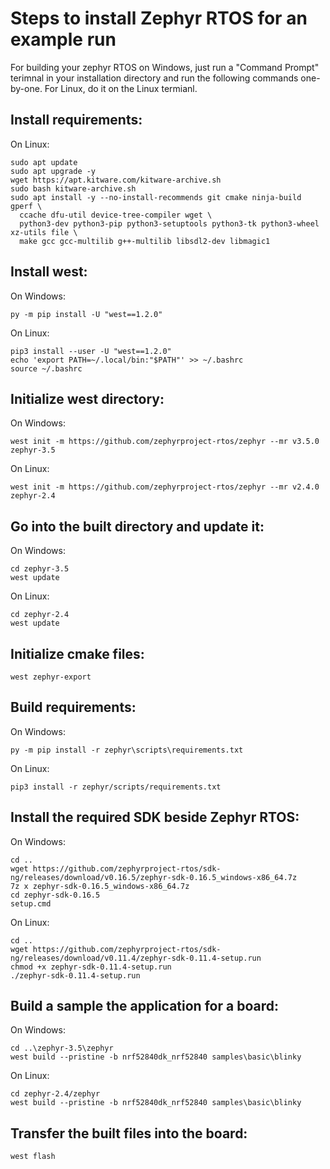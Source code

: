 # Steps to install Zephyr RTOS for an example run
For building your zephyr RTOS on Windows, just run a "Command Prompt" terimnal in your installation directory and run the following commands one-by-one. For Linux, do it on the Linux termianl.

## Install requirements:
On Linux:
```
sudo apt update
sudo apt upgrade -y 
wget https://apt.kitware.com/kitware-archive.sh
sudo bash kitware-archive.sh
sudo apt install -y --no-install-recommends git cmake ninja-build gperf \
  ccache dfu-util device-tree-compiler wget \
  python3-dev python3-pip python3-setuptools python3-tk python3-wheel xz-utils file \
  make gcc gcc-multilib g++-multilib libsdl2-dev libmagic1
```

## Install west:
On Windows:  
```
py -m pip install -U "west==1.2.0"
```
On Linux:  
```
pip3 install --user -U "west==1.2.0"
echo 'export PATH=~/.local/bin:"$PATH"' >> ~/.bashrc
source ~/.bashrc
```

## Initialize west directory:
On Windows:
```
west init -m https://github.com/zephyrproject-rtos/zephyr --mr v3.5.0 zephyr-3.5
```
On Linux:
```
west init -m https://github.com/zephyrproject-rtos/zephyr --mr v2.4.0 zephyr-2.4
```

## Go into the built directory and update it:
On Windows:
```
cd zephyr-3.5
west update
```
On Linux:
```
cd zephyr-2.4
west update
```

## Initialize cmake files:
```
west zephyr-export
```

## Build requirements:
On Windows:
```
py -m pip install -r zephyr\scripts\requirements.txt
```
On Linux:
```
pip3 install -r zephyr/scripts/requirements.txt
```

## Install the required SDK beside Zephyr RTOS:
On Windows:
```
cd ..
wget https://github.com/zephyrproject-rtos/sdk-ng/releases/download/v0.16.5/zephyr-sdk-0.16.5_windows-x86_64.7z
7z x zephyr-sdk-0.16.5_windows-x86_64.7z
cd zephyr-sdk-0.16.5
setup.cmd
```
On Linux:
```
cd ..
wget https://github.com/zephyrproject-rtos/sdk-ng/releases/download/v0.11.4/zephyr-sdk-0.11.4-setup.run
chmod +x zephyr-sdk-0.11.4-setup.run
./zephyr-sdk-0.11.4-setup.run
```

## Build a sample the application for a board:
On Windows:
```
cd ..\zephyr-3.5\zephyr
west build --pristine -b nrf52840dk_nrf52840 samples\basic\blinky
```
On Linux:
```
cd zephyr-2.4/zephyr
west build --pristine -b nrf52840dk_nrf52840 samples\basic\blinky
```

## Transfer the built files into the board:
```
west flash
```
